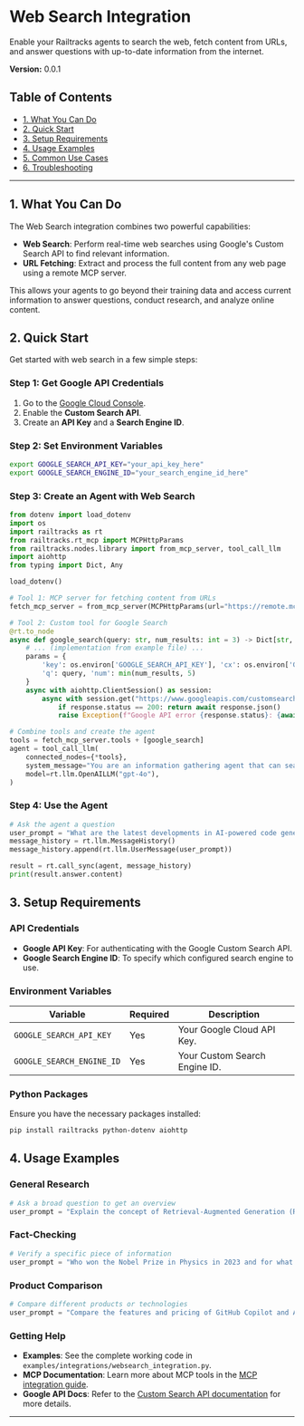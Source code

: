 # Web Search Integration

Enable your Railtracks agents to search the web, fetch content from URLs, and answer questions with up-to-date information from the internet.

**Version:** 0.0.1

## Table of Contents

- [1. What You Can Do](#1-what-you-can-do)
- [2. Quick Start](#2-quick-start)
- [3. Setup Requirements](#3-setup-requirements)
- [4. Usage Examples](#4-usage-examples)
- [5. Common Use Cases](#5-common-use-cases)
- [6. Troubleshooting](#6-troubleshooting)

---

## 1. What You Can Do

The Web Search integration combines two powerful capabilities:

- **Web Search**: Perform real-time web searches using Google's Custom Search API to find relevant information.
- **URL Fetching**: Extract and process the full content from any web page using a remote MCP server.

This allows your agents to go beyond their training data and access current information to answer questions, conduct research, and analyze online content.

## 2. Quick Start

Get started with web search in a few simple steps:

### Step 1: Get Google API Credentials

1. Go to the [Google Cloud Console](https://console.cloud.google.com/apis/api/customsearch.googleapis.com/).
2. Enable the **Custom Search API**.
3. Create an **API Key** and a **Search Engine ID**.

### Step 2: Set Environment Variables

```bash
export GOOGLE_SEARCH_API_KEY="your_api_key_here"
export GOOGLE_SEARCH_ENGINE_ID="your_search_engine_id_here"
```

### Step 3: Create an Agent with Web Search

```python
from dotenv import load_dotenv
import os
import railtracks as rt
from railtracks.rt_mcp import MCPHttpParams
from railtracks.nodes.library import from_mcp_server, tool_call_llm
import aiohttp
from typing import Dict, Any

load_dotenv()

# Tool 1: MCP server for fetching content from URLs
fetch_mcp_server = from_mcp_server(MCPHttpParams(url="https://remote.mcpservers.org/fetch/mcp"))

# Tool 2: Custom tool for Google Search
@rt.to_node
async def google_search(query: str, num_results: int = 3) -> Dict[str, Any]:
    # ... (implementation from example file) ...
    params = {
        'key': os.environ['GOOGLE_SEARCH_API_KEY'], 'cx': os.environ['GOOGLE_SEARCH_ENGINE_ID'],
        'q': query, 'num': min(num_results, 5)
    }
    async with aiohttp.ClientSession() as session:
        async with session.get("https://www.googleapis.com/customsearch/v1", params=params) as response:
            if response.status == 200: return await response.json()
            raise Exception(f"Google API error {response.status}: {await response.text()}")

# Combine tools and create the agent
tools = fetch_mcp_server.tools + [google_search]
agent = tool_call_llm(
    connected_nodes={*tools},
    system_message="You are an information gathering agent that can search the web and read URLs.",
    model=rt.llm.OpenAILLM("gpt-4o"),
)
```

### Step 4: Use the Agent

```python
# Ask the agent a question
user_prompt = "What are the latest developments in AI-powered code generation?"
message_history = rt.llm.MessageHistory()
message_history.append(rt.llm.UserMessage(user_prompt))

result = rt.call_sync(agent, message_history)
print(result.answer.content)
```

## 3. Setup Requirements

### API Credentials

- **Google API Key**: For authenticating with the Google Custom Search API.
- **Google Search Engine ID**: To specify which configured search engine to use.

### Environment Variables

| Variable | Required | Description |
|---------------------------|----------|---------------------------------|
| `GOOGLE_SEARCH_API_KEY` | Yes | Your Google Cloud API Key. |
| `GOOGLE_SEARCH_ENGINE_ID` | Yes | Your Custom Search Engine ID. |

### Python Packages

Ensure you have the necessary packages installed:
```bash
pip install railtracks python-dotenv aiohttp
```

## 4. Usage Examples

### General Research

```python
# Ask a broad question to get an overview
user_prompt = "Explain the concept of Retrieval-Augmented Generation (RAG) and its benefits."
```

### Fact-Checking

```python
# Verify a specific piece of information
user_prompt = "Who won the Nobel Prize in Physics in 2023 and for what discovery?"
```

### Product Comparison

```python
# Compare different products or technologies
user_prompt = "Compare the features and pricing of GitHub Copilot and Amazon CodeWhisperer."
```

### Getting Help

- **Examples**: See the complete working code in `examples/integrations/websearch_integration.py`.
- **MCP Documentation**: Learn more about MCP tools in the [MCP integration guide](../mcp/index.md).
- **Google API Docs**: Refer to the [Custom Search API documentation](https://developers.google.com/custom-search/v1/overview) for more details.

---